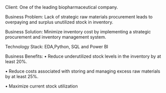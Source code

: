 Client: One of the leading biopharmaceutical company.

Business Problem: Lack of strategic raw materials procurement leads to overpaying and surplus unutilized stock in inventory.

Business Solution: Minimize inventory cost by implementing a strategic procurement and inventory management system.

Technology Stack: EDA,Python, SQL and Power BI

Business Benefits:
•	Reduce underutilized stock levels in the inventory by at least 20%.

•	Reduce costs associated with storing and managing excess raw materials by at least 25%.

•	Maximize current stock utilization
